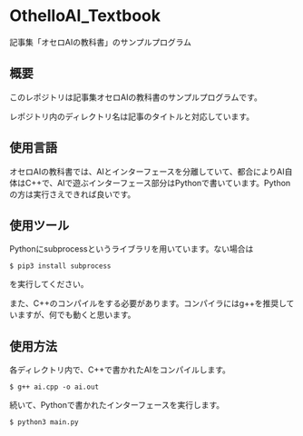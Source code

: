 # OthelloAI_Textbook
記事集「オセロAIの教科書」のサンプルプログラム



## 概要

このレポジトリは記事集オセロAIの教科書のサンプルプログラムです。

レポジトリ内のディレクトリ名は記事のタイトルと対応しています。



## 使用言語

オセロAIの教科書では、AIとインターフェースを分離していて、都合によりAI自体はC++で、AIで遊ぶインターフェース部分はPythonで書いています。Pythonの方は実行さえできれば良いです。



## 使用ツール

Pythonにsubprocessというライブラリを用いています。ない場合は

```
$ pip3 install subprocess
```

を実行してください。

また、C++のコンパイルをする必要があります。コンパイラにはg++を推奨していますが、何でも動くと思います。



## 使用方法

各ディレクトリ内で、C++で書かれたAIをコンパイルします。

```
$ g++ ai.cpp -o ai.out
```

続いて、Pythonで書かれたインターフェースを実行します。

```
$ python3 main.py
```

